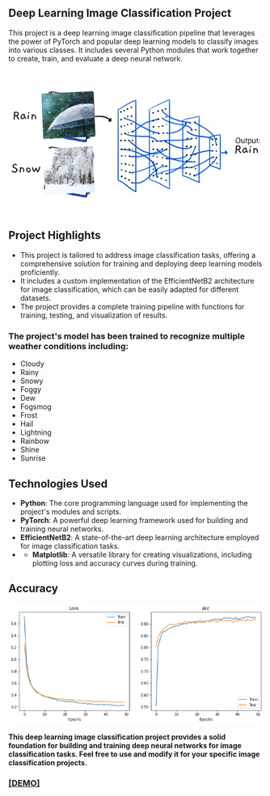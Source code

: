 ## Deep Learning Image Classification Project

This project is a deep learning image classification pipeline that leverages the power of PyTorch and popular deep learning models to classify images into various classes. It includes several Python modules that work together to create, train, and evaluate a deep neural network.

<img src='extras/nn.png'>

## Project Highlights
- This project is tailored to address image classification tasks, offering a comprehensive solution for training and deploying deep learning models proficiently.
- It includes a custom implementation of the EfficientNetB2 architecture for image classification, which can be easily adapted for different datasets.
- The project provides a complete training pipeline with functions for training, testing, and visualization of results.

### **The project's model has been trained to recognize multiple weather conditions including:**
- Cloudy
- Rainy
- Snowy
- Foggy
- Dew
- Fogsmog
- Frost
- Hail
- Lightning
- Rainbow
- Shine
- Sunrise

## Technologies Used
- **Python**: The core programming language used for implementing the project's modules and scripts.
- **PyTorch**: A powerful deep learning framework used for building and training neural networks.
- **EfficientNetB2**: A state-of-the-art deep learning architecture employed for image classification tasks.
- - **Matplotlib**: A versatile library for creating visualizations, including plotting loss and accuracy curves during training.

## Accuracy
<img src='extras/loss_curve.png'>



**This deep learning image classification project provides a solid foundation for building and training deep neural networks for image classification tasks. Feel free to use and modify it for your specific image classification projects.**
### [[DEMO]](https://huggingface.co/spaces/georgescutelnicu/weather-image-classifier)
